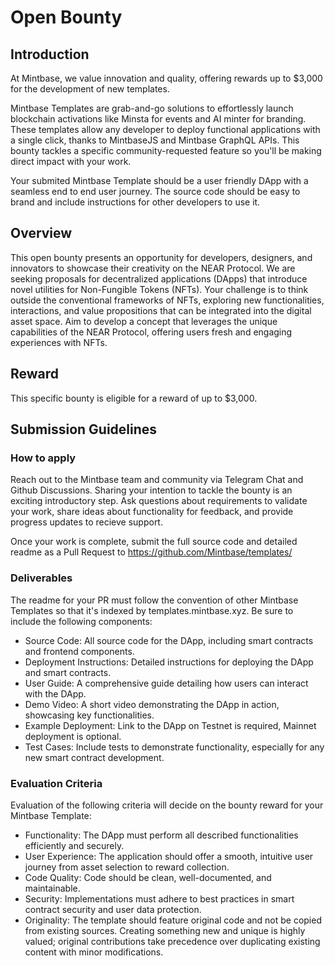 # Open Bounty

## Introduction

At Mintbase, we value innovation and quality, offering rewards up to $3,000 for the development of new templates. 

Mintbase Templates are grab-and-go solutions to effortlessly launch blockchain activations like Minsta for events and AI minter for branding. These templates allow any developer to deploy functional applications with a single click, thanks to MintbaseJS and Mintbase GraphQL APIs. This bounty tackles a specific community-requested feature so you'll be making direct impact with your work. 

Your submited Mintbase Template should be a user friendly DApp with a seamless end to end user journey. The source code should be easy to brand and include instructions for other developers to use it.

## Overview

This open bounty presents an opportunity for developers, designers, and innovators to showcase their creativity on the NEAR Protocol. We are seeking proposals for decentralized applications (DApps) that introduce novel utilities for Non-Fungible Tokens (NFTs). Your challenge is to think outside the conventional frameworks of NFTs, exploring new functionalities, interactions, and value propositions that can be integrated into the digital asset space. Aim to develop a concept that leverages the unique capabilities of the NEAR Protocol, offering users fresh and engaging experiences with NFTs.

## Reward

This specific bounty is eligible for a reward of up to $3,000.

## Submission Guidelines

### How to apply

Reach out to the Mintbase team and community via Telegram Chat and Github Discussions. Sharing your intention to tackle the bounty is an exciting introductory step. Ask questions about requirements to validate your work, share ideas about functionality for feedback, and provide progress updates to recieve support.

Once your work is complete, submit the full source code and detailed readme as a Pull Request to https://github.com/Mintbase/templates/

### Deliverables

The readme for your PR must follow the convention of other Mintbase Templates so that it's indexed by templates.mintbase.xyz. Be sure to include the following components:

- Source Code: All source code for the DApp, including smart contracts and frontend components.
- Deployment Instructions: Detailed instructions for deploying the DApp and smart contracts.
- User Guide: A comprehensive guide detailing how users can interact with the DApp.
- Demo Video: A short video demonstrating the DApp in action, showcasing key functionalities.
- Example Deployment: Link to the DApp on Testnet is required, Mainnet deployment is optional. 
- Test Cases: Include tests to demonstrate functionality, especially for any new smart contract development.



### Evaluation Criteria

Evaluation of the following criteria will decide on the bounty reward for your Mintbase Template:

- Functionality: The DApp must perform all described functionalities efficiently and securely.
- User Experience: The application should offer a smooth, intuitive user journey from asset selection to reward collection.
- Code Quality: Code should be clean, well-documented, and maintainable.
- Security: Implementations must adhere to best practices in smart contract security and user data protection.
- Originality: The template should feature original code and not be copied from existing sources. Creating something new and unique is highly valued; original contributions take precedence over duplicating existing content with minor modifications.
